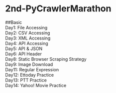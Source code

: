 # 2nd-PyCrawlerMarathon  
##Basic  
Day1: File Accessing    
Day2: CSV Accessing  
Day3: XML Accessing  
Day4: API Accessing  
Day5: API & JSON  
Day6: API Header  
Day8: Static Browser Scraping Strategy  
Day9: Image Download  
Day11: Regular Expression  
Day12: Ettoday Practice  
Day13: PTT Practice  
Day14: Yahoo! Movie Practice  
